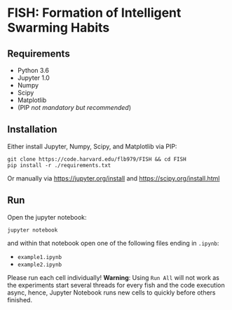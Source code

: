 # FISH: Formation of Intelligent Swarming Habits

## Requirements

- Python 3.6
- Jupyter 1.0
- Numpy
- Scipy
- Matplotlib
- (PIP _not mandatory but recommended_)

## Installation

Either install Jupyter, Numpy, Scipy, and Matplotlib via PIP:

```
git clone https://code.harvard.edu/flb979/FISH && cd FISH
pip install -r ./requirements.txt
```

Or manually via https://jupyter.org/install and https://scipy.org/install.html

## Run

Open the jupyter notebook:

```
jupyter notebook
```

and within that notebook open one of the following files ending in `.ipynb`:

- `example1.ipynb`
- `example2.ipynb`

Please run each cell individually! **Warning**: Using `Run All` will not work
as the experiments start several threads for every fish and the code execution
async, hence, Jupyter Notebook runs new cells to quickly before others finished.
